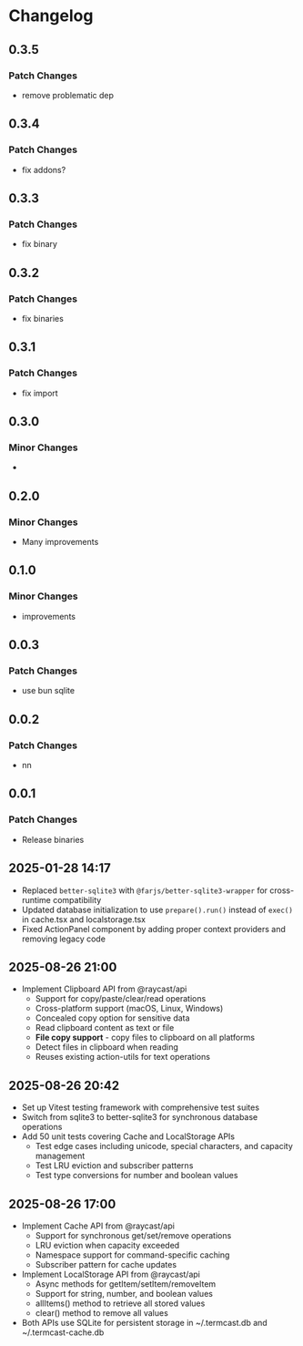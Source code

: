 # Changelog

## 0.3.5

### Patch Changes

- remove problematic dep

## 0.3.4

### Patch Changes

- fix addons?

## 0.3.3

### Patch Changes

- fix binary

## 0.3.2

### Patch Changes

- fix binaries

## 0.3.1

### Patch Changes

- fix import

## 0.3.0

### Minor Changes

-

## 0.2.0

### Minor Changes

- Many improvements

## 0.1.0

### Minor Changes

- improvements

## 0.0.3

### Patch Changes

- use bun sqlite

## 0.0.2

### Patch Changes

- nn

## 0.0.1

### Patch Changes

- Release binaries

## 2025-01-28 14:17

- Replaced `better-sqlite3` with `@farjs/better-sqlite3-wrapper` for cross-runtime compatibility
- Updated database initialization to use `prepare().run()` instead of `exec()` in cache.tsx and localstorage.tsx
- Fixed ActionPanel component by adding proper context providers and removing legacy code

## 2025-08-26 21:00

- Implement Clipboard API from @raycast/api
  - Support for copy/paste/clear/read operations
  - Cross-platform support (macOS, Linux, Windows)
  - Concealed copy option for sensitive data
  - Read clipboard content as text or file
  - **File copy support** - copy files to clipboard on all platforms
  - Detect files in clipboard when reading
  - Reuses existing action-utils for text operations

## 2025-08-26 20:42

- Set up Vitest testing framework with comprehensive test suites
- Switch from sqlite3 to better-sqlite3 for synchronous database operations
- Add 50 unit tests covering Cache and LocalStorage APIs
  - Test edge cases including unicode, special characters, and capacity management
  - Test LRU eviction and subscriber patterns
  - Test type conversions for number and boolean values

## 2025-08-26 17:00

- Implement Cache API from @raycast/api
  - Support for synchronous get/set/remove operations
  - LRU eviction when capacity exceeded
  - Namespace support for command-specific caching
  - Subscriber pattern for cache updates
- Implement LocalStorage API from @raycast/api
  - Async methods for getItem/setItem/removeItem
  - Support for string, number, and boolean values
  - allItems() method to retrieve all stored values
  - clear() method to remove all values
- Both APIs use SQLite for persistent storage in ~/.termcast.db and ~/.termcast-cache.db
